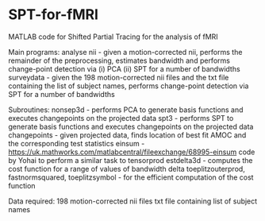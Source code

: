 # SPT-for-fMRI
MATLAB code for Shifted Partial Tracing for the analysis of fMRI

Main programs:
analyse nii - given a motion-corrected nii, performs the remainder of the preprocessing, estimates bandwidth and performs change-point detection via (i) PCA (ii) SPT for a number of bandwidths
surveydata - given the 198 motion-corrected nii files and the txt file containing the list of subject names, performs change-point detection via SPT for a number of bandwidths

Subroutines:
nonsep3d - performs PCA to generate basis functions and executes changepoints on the projected data
spt3 - performs SPT to generate basis functions and executes changepoints on the projected data
changepoints - given projected data, finds location of best fit AMOC and the corresponding test statistics
einsum - https://uk.mathworks.com/matlabcentral/fileexchange/68995-einsum code by Yohai to perform a similar task to tensorprod
estdelta3d - computes the cost function for a range of values of bandwidth delta
toeplitzouterprod, fastnormsquared, toeplitzsymbol - for the efficient computation of the cost function

Data required:
198 motion-corrected nii files
txt file containing list of subject names
